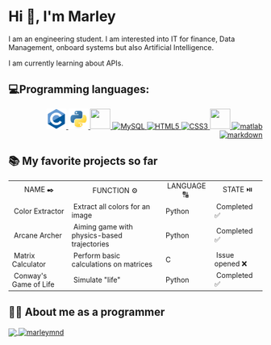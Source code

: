 # Hi 👋, I'm Marley
I am an engineering student.
I am interested into IT for finance, Data Management, onboard systems but also Artificial Intelligence.

I am currently learning about APIs.

## 💻Programming languages:
<p align="right" display="flex">
  <a href="https://www.cprogramming.com/" target="_blank" rel="noreferrer">
    <img src="https://raw.githubusercontent.com/devicons/devicon/master/icons/c/c-original.svg" alt="c" width="40" height="40"/>
  </a>
  <a href="https://www.python.org" target="_blank" rel="noreferrer">
    <img src="https://raw.githubusercontent.com/devicons/devicon/master/icons/python/python-original.svg" alt="python" width="40" height="40"/>
  </a>
  <a href="https://dev.java/" target="_blank" rel="noreferrer">
    <img src="https://cdn.jsdelivr.net/gh/devicons/devicon@latest/icons/java/java-original.svg" width="40" height="40"/>   
  </a>
  <a href="https://www.mysql.com/" target="_blank" rel="noreferrer">
    <img src="https://cdn.jsdelivr.net/gh/devicons/devicon@latest/icons/mysql/mysql-original.svg" alt="MySQL" width="40" height="40"/> 
  </a>
  <a href="https://html.spec.whatwg.org/multipage/" target="_blank" rel="noreferrer">
    <img src="https://cdn.jsdelivr.net/gh/devicons/devicon@latest/icons/html5/html5-original.svg" alt="HTML5" width="40" height="40"/>
  </a>
  <a href="https://www.w3.org/Style/CSS/" target="_blank" rel="noreferrer">
    <img src="https://cdn.jsdelivr.net/gh/devicons/devicon@latest/icons/css3/css3-original.svg" alt="CSS3" width="40" height="40"/>   
  </a>
  <a href="https://developer.mozilla.org/en-US/docs/Web/JavaScript" target="_blank" rel="noreferrer">
    <img src="https://cdn.jsdelivr.net/gh/devicons/devicon@latest/icons/javascript/javascript-original.svg" width="40" height="40"/>   
  </a>
  <a href="https://www.mathworks.com/" target="_blank" rel="noreferrer">
    <img src="https://upload.wikimedia.org/wikipedia/commons/2/21/Matlab_Logo.png" alt="matlab" width="40" height="40"/>
  </a>
  <a href="https://www.markdownguide.org/" target="_blank" rel="noreferrer">
    <img src="https://cdn.jsdelivr.net/gh/devicons/devicon/icons/markdown/markdown-original.svg" alt="markdown" width="40" height="40"/>
  </a>
</p> 


## 📚 My favorite projects so far
<table>
  <tbody>
    <tr style="height: 25px;">
      <td align="center" style="height: 25px;">&nbsp;NAME ✒️</td>
      <td align="center" style="height: 25px;">&nbsp;FUNCTION ⚙️</td>
      <td align="center" style="height: 25px;">&nbsp;LANGUAGE 🔠</td>
      <td align="center" style="height: 25px;">&nbsp;STATE ⏯️</td>
    </tr>    
    <tr style="height: 25px;">
      <td style="height: 25px;">&nbsp;Color Extractor</td>
      <td style="height: 25px;">&nbsp;Extract all colors for an image</td>
      <td style="height: 25px;">&nbsp;Python</td>
      <td style="height: 25px;">&nbsp;Completed ✅</td>
    </tr>
    <tr style="height: 25px;">
      <td style="height: 25px;">&nbsp;Arcane Archer</td>
      <td style="height: 25px;">&nbsp;Aiming game with physics-based trajectories</td>
      <td style="height: 25px;">&nbsp;Python</td>
      <td style="height: 25px;">&nbsp;Completed ✅</td>
    </tr>
    <tr style="height: 25px;">
      <td style="height: 25px;">&nbsp;Matrix Calculator</td>
      <td style="height: 25px;">&nbsp;Perform basic calculations on matrices</td>
      <td style="height: 25px;">&nbsp;C</td>
      <td style="height: 25px;">&nbsp;Issue opened ❌</td>
    </tr>
    <tr style="height: 25px;">
      <td style="height: 25px;">&nbsp;Conway's Game of Life</td>
      <td style="height: 25px;">&nbsp;Simulate "life"</td>
      <td style="height: 25px;">&nbsp;Python</td>
      <td style="height: 25px;">&nbsp;Completed ✅</td>
    </tr>
  </tbody>
</table>

## 👨‍💻 About me as a programmer

<a href="https://github.com/anuraghazra/github-readme-stats">
  <img height=175 align="center" src="https://github-readme-stats.vercel.app/api/top-langs?username=MarleyMnd&show_icons=true&theme=gotham&locale=en&layout=compact&langs_count=8" />
</a>
<a href="https://github.com/anuraghazra/convoychat">
  <img height=175 align="center" src="https://github-readme-stats.vercel.app/api?username=MarleyMnd&show_icons=true&theme=gotham&locale=en&layout=compact" alt="marleymnd" />
</a>
